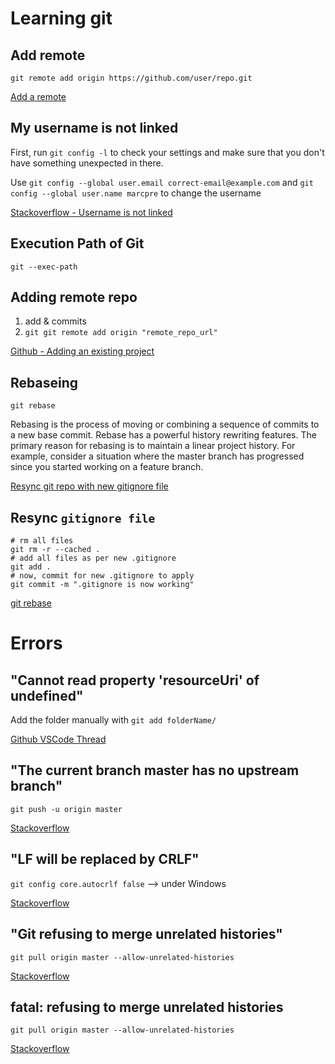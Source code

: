 # Learning git

## Add remote
    git remote add origin https://github.com/user/repo.git
[Add a remote](https://help.github.com/articles/adding-a-remote/)

## My username is not linked

First, run `git config -l` to check your settings and make sure that you don't have something unexpected in there.

Use `git config --global user.email correct-email@example.com` and `git config --global user.name marcpre` to change the username


[Stackoverflow - Username is not linked](https://stackoverflow.com/questions/26004587/git-commits-are-not-getting-linked-with-my-github-account)

## Execution Path of Git

`git --exec-path`

## Adding remote repo

1. add & commits
2. `git git remote add origin "remote_repo_url"`

[Github - Adding an existing project](https://help.github.com/articles/adding-an-existing-project-to-github-using-the-command-line/)

## Rebaseing

`git rebase`

Rebasing is the process of moving or combining a sequence of commits to a new base commit. Rebase has a powerful history rewriting features. The primary reason for rebasing is to maintain a linear project history. For example, consider a situation where the master branch has progressed since you started working on a feature branch. 

[Resync git repo with new gitignore file](https://stackoverflow.com/questions/7075923/resync-git-repo-with-new-gitignore-file)

## Resync `gitignore file`

```
# rm all files
git rm -r --cached .
# add all files as per new .gitignore
git add .
# now, commit for new .gitignore to apply
git commit -m ".gitignore is now working"
```

[git rebase](https://www.atlassian.com/git/tutorials/rewriting-history/git-rebase)

# Errors

## "Cannot read property 'resourceUri' of undefined"

Add the folder manually with `git add folderName/`

[Github VSCode Thread](https://github.com/Microsoft/vscode/issues/35724)

## "The current branch master has no upstream branch"

`git push -u origin master`

[Stackoverflow](https://stackoverflow.com/questions/23401652/fatal-the-current-branch-master-has-no-upstream-branch)

## "LF will be replaced by CRLF"

`git config core.autocrlf false` --> under Windows

[Stackoverflow](https://stackoverflow.com/questions/5834014/lf-will-be-replaced-by-crlf-in-git-what-is-that-and-is-it-important)

## "Git refusing to merge unrelated histories"

`git pull origin master --allow-unrelated-histories`

[Stackoverflow](https://stackoverflow.com/questions/37937984/git-refusing-to-merge-unrelated-histories-on-rebase)

## fatal: refusing to merge unrelated histories

`git pull origin master --allow-unrelated-histories`

[Stackoverflow](https://stackoverflow.com/questions/37937984/git-refusing-to-merge-unrelated-histories-on-rebase)
